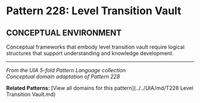 # Pattern 228: Level Transition Vault

## CONCEPTUAL ENVIRONMENT

Conceptual frameworks that embody level transition vault require logical structures that support understanding and knowledge development.

---

*From the UIA 5-fold Pattern Language collection*  
*Conceptual domain adaptation of Pattern 228*

**Related Patterns**: [View all domains for this pattern](../../UIA/md/T228 Level Transition Vault.md)